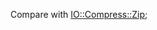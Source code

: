 Compare with [IO::Compress::Zip](https://github.com/ReneNyffenegger/PerlModules/tree/master/IO/Compress/Zip);

